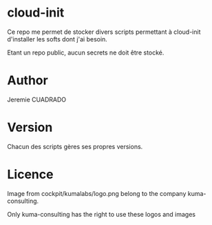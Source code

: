 # cloud-init

 Ce repo me permet de stocker divers scripts permettant à cloud-init d'installer les softs dont j'ai besoin.

Etant un repo public, aucun secrets ne doit être stocké.

# Author
Jeremie CUADRADO <kum-consulting>

# Version
Chacun des scripts gères ses propres versions.

# Licence
Image from cockpit/kumalabs/logo.png belong to the company kuma-consulting.

Only kuma-consulting has the right to use these logos and images
